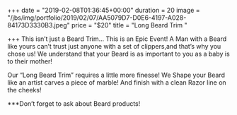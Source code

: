 +++
date = "2019-02-08T01:36:45+00:00"
duration = 20
image = "/jbs/img/portfolio/2019/02/07/AA5079D7-D0E6-4197-A028-84173D3330B3.jpeg"
price = "$20"
title = "Long Beard Trim "

+++
This isn’t just a Beard Trim... This is an Epic Event! A Man with a Beard like yours can’t trust just anyone with a set of clippers,and that’s why you chose us! We understand that your Beard is as important to you as a baby is to their mother!

Our “Long Beard Trim” requires a little more finesse! We Shape your Beard like an artist carves a piece of marble! And finish with a clean Razor line on the cheeks!

\***Don’t forget to ask about Beard products!